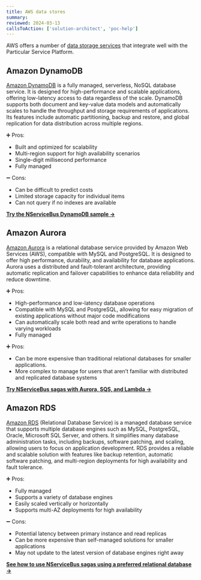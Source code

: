 ```yaml
---
title: AWS data stores
summary:
reviewed: 2024-03-13
callsToAction: ['solution-architect', 'poc-help']
---
```


AWS offers a number of [data storage services](https://aws.amazon.com/getting-started/decision-guides/databases-on-aws-how-to-choose/) that integrate well with the Particular Service Platform.

## Amazon DynamoDB

[Amazon DynamoDB](https://aws.amazon.com/dynamodb/) is a fully managed, serverless, NoSQL database service. It is designed for high-performance and scalable applications, offering low-latency access to data regardless of the scale. DynamoDB supports both document and key-value data models and automatically scales to handle the throughput and storage requirements of applications. Its features include automatic partitioning, backup and restore, and global replication for data distribution across multiple regions.

:heavy_plus_sign: Pros:

- Built and optimized for scalability
- Multi-region support for high availability scenarios
- Single-digit millisecond performance
- Fully managed

:heavy_minus_sign: Cons:

- Can be difficult to predict costs
- Limited storage capacity for individual items
- Can not query if no indexes are available

[**Try the NServiceBus DynamoDB sample →**](/samples/aws/dynamodb-simple/)

## Amazon Aurora

[Amazon Aurora](https://aws.amazon.com/rds/aurora/) is a relational database service provided by Amazon Web Services (AWS), compatible with MySQL and PostgreSQL. It is designed to offer high performance, durability, and availability for database applications. Aurora uses a distributed and fault-tolerant architecture, providing automatic replication and failover capabilities to enhance data reliability and reduce downtime.

:heavy_plus_sign: Pros:

- High-performance and low-latency database operations
- Compatible with MySQL and PostgreSQL, allowing for easy migration of existing applications without major code modifications
- Can automatically scale both read and write operations to handle varying workloads
- Fully managed

:heavy_plus_sign: Pros:

- Can be more expensive than traditional relational databases for smaller applications.
- More complex to manage for users that aren’t familiar with distributed and replicated database systems

[**Try NServiceBus sagas with Aurora, SQS, and Lambda →**](/samples/aws/sagas-lambda-aurora/)

## Amazon RDS

[Amazon RDS](https://aws.amazon.com/rds/) (Relational Database Service) is a managed database service that supports multiple database engines such as MySQL, PostgreSQL, Oracle, Microsoft SQL Server, and others. It simplifies many database administration tasks, including backups, software patching, and scaling, allowing users to focus on application development. RDS provides a reliable and scalable solution with features like backup retention, automatic software patching, and multi-region deployments for high availability and fault tolerance.

:heavy_plus_sign: Pros:

- Fully managed
- Supports a variety of database engines
- Easily scaled vertically or horizontally
- Supports multi-AZ deployments for high availability

:heavy_minus_sign: Cons:

- Potential latency between primary instance and read replicas
- Can be more expensive than self-managed solutions for smaller applications
- May not update to the latest version of database engines right away

[**See how to use NServiceBus sagas using a preferred relational database →**](/samples/sql-persistence/simple/)

